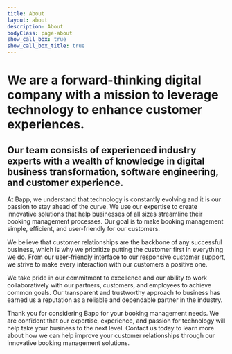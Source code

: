 ```yaml
---
title: About
layout: about
description: About
bodyClass: page-about
show_call_box: true
show_call_box_title: true
---
```


# We are a forward-thinking digital company with a mission to leverage technology to enhance customer experiences. 

## Our team consists of experienced industry experts with a wealth of knowledge in digital business transformation, software engineering, and customer experience.

At Bapp, we understand that technology is constantly evolving and it is our passion to stay ahead of the curve. We use our expertise to create innovative solutions that help businesses of all sizes streamline their booking management processes. Our goal is to make booking management simple, efficient, and user-friendly for our customers.

We believe that customer relationships are the backbone of any successful business, which is why we prioritize putting the customer first in everything we do. From our user-friendly interface to our responsive customer support, we strive to make every interaction with our customers a positive one.

We take pride in our commitment to excellence and our ability to work collaboratively with our partners, customers, and employees to achieve common goals. Our transparent and trustworthy approach to business has earned us a reputation as a reliable and dependable partner in the industry.

Thank you for considering Bapp for your booking management needs. We are confident that our expertise, experience, and passion for technology will help take your business to the next level. Contact us today to learn more about how we can help improve your customer relationships through our innovative booking management solutions.